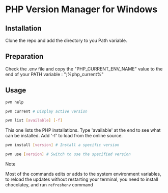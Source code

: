 # PHP Version Manager for Windows

## Installation

Clone the repo and add the directory to you Path variable.

## Preparation

Check the .env file and copy the "PHP_CURRENT_ENV_NAME" value to the end of your PATH variable : ";%php_current%"

## Usage

```sh
pvm help
```
```sh
pvm current # Display active version
```
```sh
pvm list [available] [-f]
```
This one lists the PHP installations. Type 'available' at the end to see what can be installed. Add '-f' to load from the online source.

```sh                              
pvm install [version] # Install a specific version
```
```sh     
pvm use [version] # Switch to use the specified version
```

> [!NOTE]  
> Most of the commands edits or adds to the  system environment variables, to reload the updates without restarting your terminal, you need to install chocolatey, and run `refreshenv` command